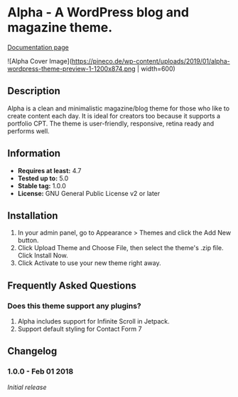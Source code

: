 # Alpha - A WordPress blog and magazine theme.

[Documentation page](https://pineco.de/wordpress/theme-alpha/alpha-theme-documentation/)

![Alpha Cover Image](https://pineco.de/wp-content/uploads/2019/01/alpha-wordpress-theme-preview-1-1200x874.png | width=600)

## Description

Alpha is a clean and minimalistic magazine/blog theme for those who like to create content each day. It is ideal for creators too because it supports a portfolio CPT. The theme is user-friendly, responsive, retina ready and performs well.

## Information

- **Requires at least:** 4.7
- **Tested up to:** 5.0
- **Stable tag:** 1.0.0
- **License:** GNU General Public License v2 or later

## Installation 

1. In your admin panel, go to Appearance > Themes and click the Add New button.
2. Click Upload Theme and Choose File, then select the theme's .zip file. Click Install Now.
3. Click Activate to use your new theme right away.

## Frequently Asked Questions

### Does this theme support any plugins?

1. Alpha includes support for Infinite Scroll in Jetpack.
2. Support default styling for Contact Form 7

## Changelog

### 1.0.0 - Feb 01 2018 ###
_Initial release_
